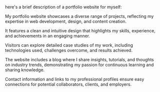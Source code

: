 here's a brief description of a portfolio website for myself:

My portfolio website showcases a diverse range of projects, reflecting my expertise in web development, design, and content creation.

It features a clean and intuitive design that highlights my skills, experience, and achievements in an engaging manner.

Visitors can explore detailed case studies of my work, including technologies used, challenges overcome, and results achieved.

The website includes a blog where I share insights, tutorials, and thoughts on industry trends, demonstrating my passion for continuous learning and sharing knowledge.

Contact information and links to my professional profiles ensure easy connections for potential collaborators, clients, and employers.
